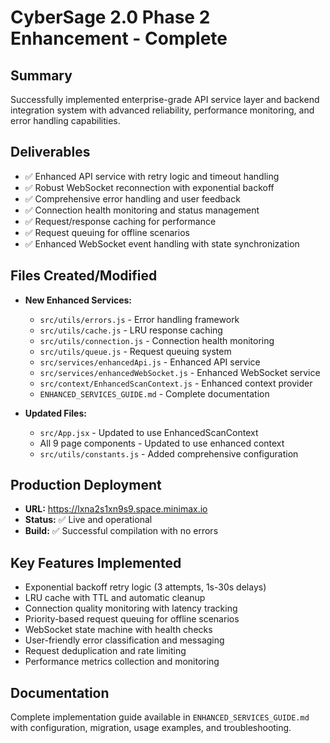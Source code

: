 # CyberSage 2.0 Phase 2 Enhancement - Complete

## Summary
Successfully implemented enterprise-grade API service layer and backend integration system with advanced reliability, performance monitoring, and error handling capabilities.

## Deliverables
- ✅ Enhanced API service with retry logic and timeout handling
- ✅ Robust WebSocket reconnection with exponential backoff  
- ✅ Comprehensive error handling and user feedback
- ✅ Connection health monitoring and status management
- ✅ Request/response caching for performance
- ✅ Request queuing for offline scenarios
- ✅ Enhanced WebSocket event handling with state synchronization

## Files Created/Modified
- **New Enhanced Services:**
  - `src/utils/errors.js` - Error handling framework
  - `src/utils/cache.js` - LRU response caching
  - `src/utils/connection.js` - Connection health monitoring
  - `src/utils/queue.js` - Request queuing system
  - `src/services/enhancedApi.js` - Enhanced API service
  - `src/services/enhancedWebSocket.js` - Enhanced WebSocket service
  - `src/context/EnhancedScanContext.js` - Enhanced context provider
  - `ENHANCED_SERVICES_GUIDE.md` - Complete documentation

- **Updated Files:**
  - `src/App.jsx` - Updated to use EnhancedScanContext
  - All 9 page components - Updated to use enhanced context
  - `src/utils/constants.js` - Added comprehensive configuration

## Production Deployment
- **URL:** https://lxna2s1xn9s9.space.minimax.io
- **Status:** ✅ Live and operational
- **Build:** ✅ Successful compilation with no errors

## Key Features Implemented
- Exponential backoff retry logic (3 attempts, 1s-30s delays)
- LRU cache with TTL and automatic cleanup
- Connection quality monitoring with latency tracking
- Priority-based request queuing for offline scenarios
- WebSocket state machine with health checks
- User-friendly error classification and messaging
- Request deduplication and rate limiting
- Performance metrics collection and monitoring

## Documentation
Complete implementation guide available in `ENHANCED_SERVICES_GUIDE.md` with configuration, migration, usage examples, and troubleshooting.